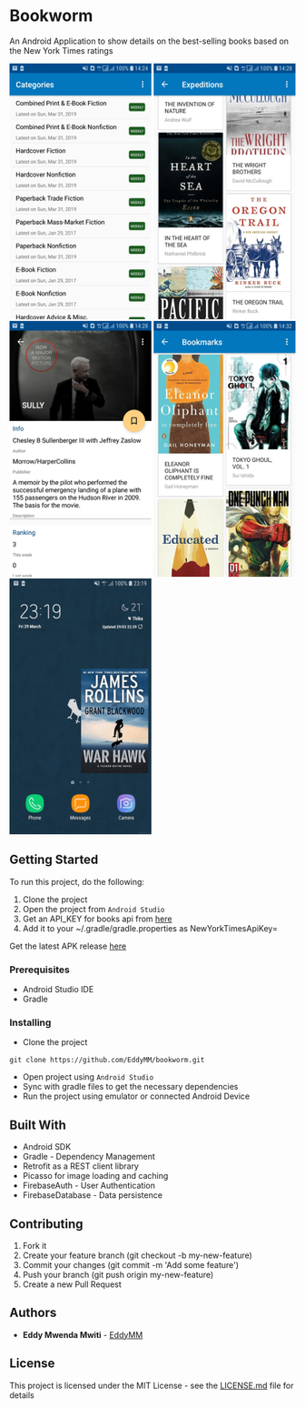# Bookworm

An Android Application to show details on the best-selling books based on the New York Times ratings

<img src="github_assets/imgs/categories.jpg" alt="categories" width=250 height=450 /> <img src="github_assets/imgs/book_list.jpg" alt="book list" width=250 height=450 /> <img src="github_assets/imgs/book_detail.jpg" alt="book detail" width=250 height=450 /> <img src="github_assets/imgs/bookmarks.jpg" alt="bookmarks" width=250 height=450 /> <img src="github_assets/imgs/widget.jpg" alt="bookmarks" width=250 height=450 />


## Getting Started

To run this project, do the following:

1. Clone the project
2. Open the project from `Android Studio`
3. Get an API_KEY for books api from [here](https://developer.nytimes.com/docs/books-product/1/overview)
4. Add it to your ~/.gradle/gradle.properties as NewYorkTimesApiKey=<API KEY>

Get the latest APK release [here](https://github.com/EddyMM/bookworm/releases)

### Prerequisites

- Android Studio IDE
- Gradle


### Installing

- Clone the project

```
git clone https://github.com/EddyMM/bookworm.git
```

- Open project using `Android Studio`
- Sync with gradle files to get the necessary dependencies
- Run the project using emulator or connected Android Device


## Built With

- Android SDK
- Gradle - Dependency Management
- Retrofit as a REST client library
- Picasso for image loading and caching 
- FirebaseAuth - User Authentication
- FirebaseDatabase - Data persistence


## Contributing

1. Fork it
2. Create your feature branch (git checkout -b my-new-feature)
3. Commit your changes (git commit -m 'Add some feature')
4. Push your branch (git push origin my-new-feature)
5. Create a new Pull Request


## Authors

* **Eddy Mwenda Mwiti**  - [EddyMM](https://github.com/EddyMM)

## License

This project is licensed under the MIT License - see the [LICENSE.md](LICENSE.md) file for details
